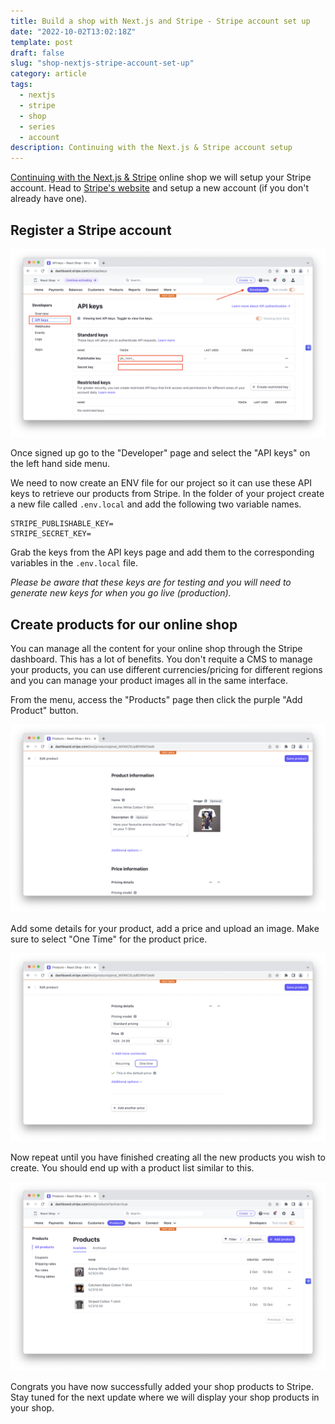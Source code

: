 ```yaml
---
title: Build a shop with Next.js and Stripe - Stripe account set up
date: "2022-10-02T13:02:18Z"
template: post
draft: false
slug: "shop-nextjs-stripe-account-set-up"
category: article
tags:
  - nextjs
  - stripe
  - shop
  - series
  - account
description: Continuing with the Next.js & Stripe account setup
---
```


[Continuing with the Next.js & Stripe](https://andrewford.co.nz/articles/shop-nextjs-stripe-introduction/) online shop we will setup your Stripe account. Head to [Stripe's website](https://dashboard.stripe.com/register) and setup a new account (if you don't already have one).

## Register a Stripe account

![Stripe Developers API keys page](stripe-api-page.png)

Once signed up go to the "Developer" page and select the "API keys" on the left hand side menu.

We need to now create an ENV file for our project so it can use these API keys to retrieve our products from Stripe. In the folder of your project create a new file called `.env.local` and add the following two variable names.

```
STRIPE_PUBLISHABLE_KEY=
STRIPE_SECRET_KEY=
```

Grab the keys from the API keys page and add them to the corresponding variables in the `.env.local` file.

_Please be aware that these keys are for testing and you will need to generate new keys for when you go live (production)._

## Create products for our online shop

You can manage all the content for your online shop through the Stripe dashboard. This has a lot of benefits. You don't requite a CMS to manage your products, you can use different currencies/pricing for different regions and you can manage your product images all in the same interface.

From the menu, access the "Products" page then click the purple "Add Product" button.

![Product information form](add-product-stripe.png)

Add some details for your product, add a price and upload an image. Make sure to select "One Time" for the product price.

![Product One Time price](product-one-time-price.png)

Now repeat until you have finished creating all the new products you wish to create. You should end up with a product list similar to this.

![List of products on Stripe](stripe-products-list.png)

Congrats you have now successfully added your shop products to Stripe. Stay tuned for the next update where we will display your shop products in your shop.
